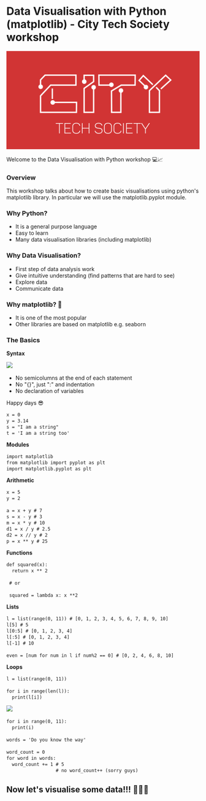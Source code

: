 # Data Visualisation with Python (matplotlib) - City Tech Society workshop

![](https://raw.githubusercontent.com/eydandash/CityTechSoc-WebDev-101/master/Logo.png)

Welcome to the Data Visualisation with Python workshop 💻📈

### Overview

This workshop talks about how to create basic visualisations using python's matplotlib library.
In particular we will use the matplotlib.pyplot module.

### Why Python?

* It is a general purpose language
* Easy to learn
* Many data visualisation libraries (including matplotlib)

### Why Data Visualisation?
* First step of data analysis work
* Give intuitive understanding (find patterns that are hard to see)
* Explore data
* Communicate data

### Why matplotlib? 🤔
* It is one of the most popular
* Other libraries are based on matplotlib e.g. seaborn

### The Basics

**Syntax**

![](https://i.redd.it/7v0a4ldssdq11.png)

* No semicolumns at the end of each statement
* No "{}", just ":" and indentation
* No declaration of variables

Happy days 😎

```
x = 0
y = 3.14
s = "I am a string"
t = 'I am a string too'
```

**Modules**

```
import matplotlib
from matplotlib import pyplot as plt
import matplotlib.pyplot as plt
```

**Arithmetic**

```
x = 5
y = 2

a = x + y # 7
s = x - y # 3
m = x * y # 10
d1 = x / y # 2.5
d2 = x // y # 2
p = x ** y # 25
```
**Functions**

```
def squared(x):
  return x ** 2
  
 # or
  
 squared = lambda x: x **2
```

**Lists**

```
l = list(range(0, 11)) # [0, 1, 2, 3, 4, 5, 6, 7, 8, 9, 10]
l[5] # 5
l[0:5] # [0, 1, 2, 3, 4]
l[:5] # [0, 1, 2, 3, 4]
l[-1] # 10

even = [num for num in l if num%2 == 0] # [0, 2, 4, 6, 8, 10]
```

**Loops**
```
l = list(range(0, 11))

for i in range(len(l)):
  print(l[i])
```

![](https://imgflip.com/s/meme/Picard-Wtf.jpg)

```
for i in range(0, 11):
  print(i)

words = 'Do you know the way'

word_count = 0
for word in words:
  word_count += 1 # 5
                  # no word_count++ (sorry guys)
```

## Now let's visualise some data!!! 👌🏼🍕
